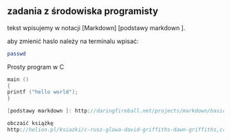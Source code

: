 ## zadania z środowiska programisty

tekst wpisujemy w notacji  [Markdown] [podstawy markdown ].

aby zmienić haslo należy na terminalu wpisać:

```sh
passwd
```
Prosty program w C
```c
main ()
{
printf ("hello world");
}

[podstawy markdown ]: http://daringfireball.net/projects/markdown/basics 

obczaić książkę
http://helion.pl/ksiazki/c-rusz-glowa-david-griffiths-dawn-griffiths,cruszg.htm
